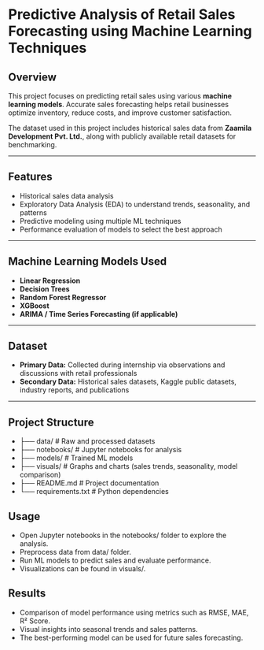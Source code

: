 # Predictive Analysis of Retail Sales Forecasting using Machine Learning Techniques

## Overview
This project focuses on predicting retail sales using various **machine learning models**. Accurate sales forecasting helps retail businesses optimize inventory, reduce costs, and improve customer satisfaction. 

The dataset used in this project includes historical sales data from **Zaamila Development Pvt. Ltd.**, along with publicly available retail datasets for benchmarking.

---

## Features
- Historical sales data analysis
- Exploratory Data Analysis (EDA) to understand trends, seasonality, and patterns
- Predictive modeling using multiple ML techniques
- Performance evaluation of models to select the best approach

---

## Machine Learning Models Used
- **Linear Regression**  
- **Decision Trees**  
- **Random Forest Regressor**  
- **XGBoost**  
- **ARIMA / Time Series Forecasting (if applicable)**

---

## Dataset
- **Primary Data:** Collected during internship via observations and discussions with retail professionals  
- **Secondary Data:** Historical sales datasets, Kaggle public datasets, industry reports, and publications  

---

## Project Structure
- ├── data/ # Raw and processed datasets
- ├── notebooks/ # Jupyter notebooks for analysis
- ├── models/ # Trained ML models
- ├── visuals/ # Graphs and charts (sales trends, seasonality, model comparison)
- ├── README.md # Project documentation
- └── requirements.txt # Python dependencies

## Usage

- Open Jupyter notebooks in the notebooks/ folder to explore the analysis.
- Preprocess data from data/ folder.
- Run ML models to predict sales and evaluate performance.
- Visualizations can be found in visuals/.

## Results

- Comparison of model performance using metrics such as RMSE, MAE, R² Score.
- Visual insights into seasonal trends and sales patterns.
- The best-performing model can be used for future sales forecasting.
